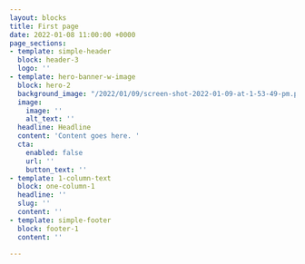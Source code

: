 ```yaml
---
layout: blocks
title: First page
date: 2022-01-08 11:00:00 +0000
page_sections:
- template: simple-header
  block: header-3
  logo: ''
- template: hero-banner-w-image
  block: hero-2
  background_image: "/2022/01/09/screen-shot-2022-01-09-at-1-53-49-pm.png"
  image:
    image: ''
    alt_text: ''
  headline: Headline
  content: 'Content goes here. '
  cta:
    enabled: false
    url: ''
    button_text: ''
- template: 1-column-text
  block: one-column-1
  headline: ''
  slug: ''
  content: ''
- template: simple-footer
  block: footer-1
  content: ''

---
```

